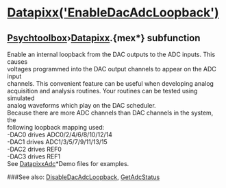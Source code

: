 # [Datapixx('EnableDacAdcLoopback')](Datapixx-EnableDacAdcLoopback) 
## [Psychtoolbox](Pyschtoolbox)&#8250;[Datapixx](Datapixx).{mex*} subfunction


Enable an internal loopback from the DAC outputs to the ADC inputs. This causes  
voltages programmed into the DAC output channels to appear on the ADC input  
channels. This convenient feature can be useful when developing analog  
acquisition and analysis routines. Your routines can be tested using simulated  
analog waveforms which play on the DAC scheduler.  
Because there are more ADC channels than DAC channels in the system, the  
following loopback mapping used:  
   -DAC0 drives ADC0/2/4/6/8/10/12/14  
   -DAC1 drives ADC1/3/5/7/9/11/13/15  
   -DAC2 drives REF0  
   -DAC3 drives REF1  
See [DatapixxAdc](DatapixxAdc)\*Demo files for examples.  
  


###See also:
[DisableDacAdcLoopback](Datapixx-DisableDacAdcLoopback), [GetAdcStatus](Datapixx-GetAdcStatus)
